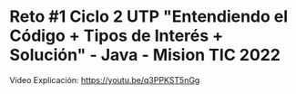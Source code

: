 # Reto #1 Ciclo 2 UTP "Entendiendo el Código + Tipos de Interés + Solución" - Java - Mision TIC 2022
Video Explicación: https://youtu.be/q3PPKST5nGg
